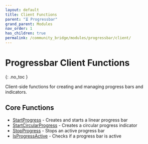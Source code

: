 ```yaml
---
layout: default
title: Client Functions
parent: "⏳ Progressbar"
grand_parent: Modules
nav_order: 1
has_children: true
permalink: /community_bridge/modules/progressbar/client/
---
```


# Progressbar Client Functions
{: .no_toc }

Client-side functions for creating and managing progress bars and indicators.

## Core Functions

- [StartProgress](StartProgress.md) - Creates and starts a linear progress bar
- [StartCircularProgress](StartCircularProgress.md) - Creates a circular progress indicator
- [StopProgress](StopProgress.md) - Stops an active progress bar
- [IsProgressActive](IsProgressActive.md) - Checks if a progress bar is active
